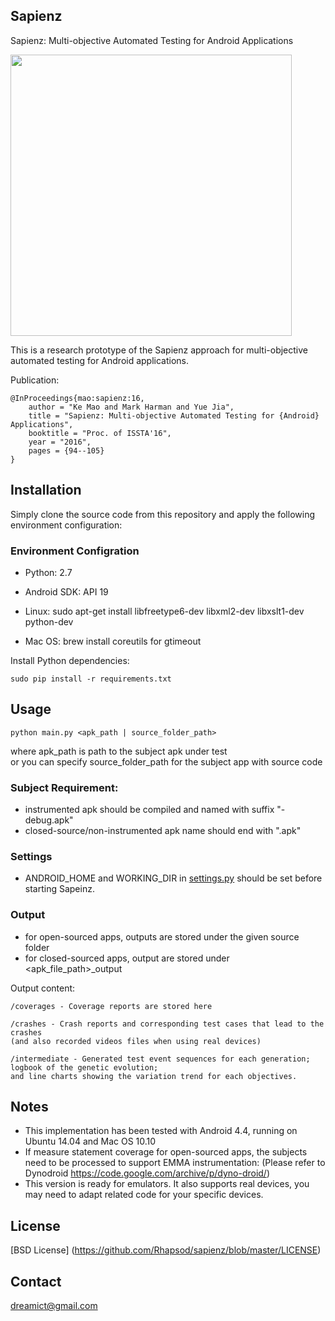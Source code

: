 ## Sapienz
Sapienz: Multi-objective Automated Testing for Android Applications  

<img src="http://www.sapienz.tk/content/images/2015/12/sapienz_screenshot.jpg" width="450px">

This is a research prototype of the Sapienz approach for multi-objective automated testing for Android applications.  

Publication:
```
@InProceedings{mao:sapienz:16,
    author = "Ke Mao and Mark Harman and Yue Jia",
    title = "Sapienz: Multi-objective Automated Testing for {Android} Applications",
    booktitle = "Proc. of ISSTA'16",
    year = "2016", 
    pages = {94--105}
} 
```


## Installation

Simply clone the source code from this repository and apply the following environment configuration: 

### Environment Configration
* Python: 2.7

* Android SDK:
    API 19

* Linux:
    sudo apt-get install libfreetype6-dev libxml2-dev libxslt1-dev python-dev

* Mac OS:
    brew install coreutils for gtimeout

Install Python dependencies:

    sudo pip install -r requirements.txt


## Usage
    python main.py <apk_path | source_folder_path>

where apk\_path is path to the subject apk under test  
or you can specify source\_folder\_path for the subject app with source code

### Subject Requirement:
* instrumented apk should be compiled and named with suffix "-debug.apk"
* closed-source/non-instrumented apk name should end with ".apk" 

### Settings
* ANDROID\_HOME and WORKING\_DIR in [settings.py](https://github.com/Rhapsod/sapienz/blob/master/settings.py) should be set before starting Sapeinz.

### Output
* for open-sourced apps, outputs are stored under the given source folder
* for closed-sourced apps, output are stored under <apk_file_path>_output

Output content:

    /coverages - Coverage reports are stored here
    
    /crashes - Crash reports and corresponding test cases that lead to the crashes 
    (and also recorded videos files when using real devices)
    
    /intermediate - Generated test event sequences for each generation; logbook of the genetic evolution; 
    and line charts showing the variation trend for each objectives.


##  Notes
* This implementation has been tested with Android 4.4, running on Ubuntu 14.04 and Mac OS 10.10
* If measure statement coverage for open-sourced apps, the subjects need to be processed to support EMMA instrumentation:
(Please refer to Dynodroid https://code.google.com/archive/p/dyno-droid/)
* This version is ready for emulators. 
It also supports real devices, you may need to adapt related code for your specific devices.


## License
[BSD License] (https://github.com/Rhapsod/sapienz/blob/master/LICENSE)


## Contact
<dreamict@gmail.com>
